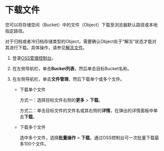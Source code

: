 # 下载文件

您可以将存储空间（Bucket）中的文件（Object）下载至浏览器默认路径或本地指定路径。

对于归档或者冷归档存储类型的Object，需要确认Object处于“解冻”状态才能对其进行下载。具体操作，请参见[解冻文件](/cn.zh-CN/控制台用户指南/文件管理/解冻文件.md)。

1.  登录[OSS管理控制台](https://oss.console.aliyun.com/)。

2.  在左侧导航栏，单击**Bucket列表**，然后单击目标Bucket名称。

3.  在左侧导航栏，单击**文件管理**，然后下载单个或多个文件。

    -   下载单个文件

        方式一：选择目标文件右侧的**更多** \> **下载**。

        方式二：单击目标文件的文件名或其右侧的**详情**，在弹出的详情面板中单击**下载**。

    -   下载多个文件

        选中多个文件，选择**批量操作** \> **下载**。通过OSS控制台可一次批量下载最多100个文件。


